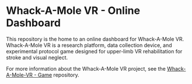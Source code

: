 # Whack-A-Mole VR - Online Dashboard

This repository is the home to an online dashboard for Whack-A-Mole VR.  Whack-A-Mole VR is a research platform, data collection device, and experimental protocol game designed for upper-limb VR rehabilitation for stroke and visual neglect.

For more information about the Whack-A-Mole VR project, see the [Whack-A-Mole-VR - Game](https://github.com/med-material/Whack_A_Mole_VR) repository.

